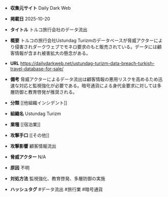 - **収集元サイト**
Daily Dark Web

- **掲載日**
2025-10-20

- **タイトル**
トルコ旅行会社のデータ流出

- **概要**
トルコの旅行会社Ustundag Turizmのデータベースが脅威アクターにより侵害されダークウェブでモネロ要求のもと販売されている。データには顧客情報が含まれ被害拡大の懸念がある。

- **URL**
https://dailydarkweb.net/ustundag-turizm-data-breach-turkish-travel-database-for-sale/

- **備考**
脅威アクターによるデータ流出は顧客情報の悪用リスクを高めるため迅速な対応と監視強化が必要である。暗号通貨による身代金要求に対しては多層防御と教育啓発が推奨される。

- **分類**
[[他組織インシデント]]

- **組織名**
Ustundag Turizm

- **業種**
[[宿泊業]]

- **攻撃手口**
[[その他]]

- **攻撃影響**
顧客情報流出

- **脅威アクター**
N/A

- **原因**
不明

- **対処方法**
監視強化、教育啓発、多層防御の実施

- **ハッシュタグ**
#データ流出 #旅行業 #暗号通貨
